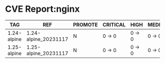 # CVE Report:nginx
|     TAG     |         REF          | PROMOTE | CRITICAL |  HIGH  | MEDIUM |  LOW   | UNKNOWN |
|-------------|----------------------|---------|----------|--------|--------|--------|---------|
| 1.24-alpine | 1.24-alpine_20231117 | N       | 0 -> 0   | 0 -> 0 | 0 -> 0 | 0 -> 0 | 0 -> 0  |
| 1.25-alpine | 1.25-alpine_20231117 | N       | 0 -> 0   | 0 -> 0 | 0 -> 0 | 0 -> 0 | 0 -> 0  |
